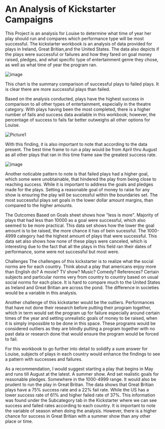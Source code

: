 # An Analysis of Kickstarter Campaigns
This Project is an analysis for Louise to determine what time of year her play should run and compares which performance type will be most successful. The kickstarter workbook is an analysis of data provided for plays in Ireland, Great Britian,and the United States. The data also depicts if the plays were successful or failures and how they fared on goal money raised, pledges, and what specific type of entertainment genre they chose, as well as what time of year the program ran.

![image](https://user-images.githubusercontent.com/86068655/138738664-a6a7e407-41be-4793-a2d7-88aea5c8c049.png)

This chart is the summary comparison of successful plays to failed plays. It is clear there are more successful plays than failed.

Based on the analysis conducted, plays have the highest success in comparison to all other types of entertainment, especially in the theatre category. With plays having been the most completed, there is a higher number of fails and success data available in this workbook; however, the percentage of success to fails far better outweighs all other options for Louise.

![Picture1](https://user-images.githubusercontent.com/86068655/138560177-531bb397-f295-42e5-89ac-f51d9bee89f7.png)

With this finding, it is also important to note that according to the data present. The best time frame to run a play would be from April thru August as all other plays that ran in this time frame saw the greatest success rate.

![image](https://user-images.githubusercontent.com/86068655/138560399-3df6a29f-6ab6-4547-98a3-8091c7bff8ca.png)

Another noticable pattern to note is that failed plays had a higher goal, which some were unobtainable, that hindered the play from being close to reaching success. While it is important to address the goals and pledges made for the plays. Setting a reasonable goal of money to raise for any show is ensuring the play will be successful within the boundaries set. The most successful plays set goals in the lower dollar amount margins, than compared to the higher amounts. 

The Outcomes Based on Goals sheet shows how "less is more". Majority of plays that had less than 10000 as a goal were successful, which also seemed to be more practical.
This data set shows how the lower the goal amount is to be raised, the more chance it has of bein sucessful. The 1000-4999 category had the highest amount of plays that were successful. This data set also shows how none of these plays were canceled, which is interesting due to the fact that all the plays in this field ran their dates of performance, some were not successful but most were. 


Challenges
  The challenges of this kickstarter is to realize what the social norms are for each country. Think about a play that americans enjoy more than English do? A movie? TV show? Music? Comedy? References? Certain subjects and particular norms very from country to country based on usual social norms for each place. It is hard to compare much to the United States as Ireland and Great Britian are across the pond. The difference in societies would be a variable in this analysis. 

  Another challenge of this kickstarter would be the outliers. Performances that have not done their research before putting their program together, which in term     would set the program up for failure especially around certain times of the year and setting unrealistic goals of money to be raised, when it is simply             impossible to be done in this space. These programs would be considered outliers as they are blindly putting a program together with no past data or research done   that would ensure the program would be forced to fail. 
  
  For this workbook to go further into detail to solidify a sure answer for Louise, subjects of plays in each country would enhance the findings to see a pattern 
  with successes and failures.


As a recommendation, I would suggest starting a play that begins in May and runs till August at the latest. A summer show. And set realistic goals for reasonable pledges. Somewhere in the 1000-4999 range. It would also be prudent to run the play in Great Britian. The data shows that Great Britian plays have a 75% success rate and a 22% fail rate. While the US has a lower success rate of 61% and higher failed rate of 37%. This information was found under the Subcategory tab in the Kickstarter where we can see success and failed rates according to each country. It is important to note the variable of season when doing the analysis. However, there is a higher chance for success in Great Britian with a summer show than any other place or time.


